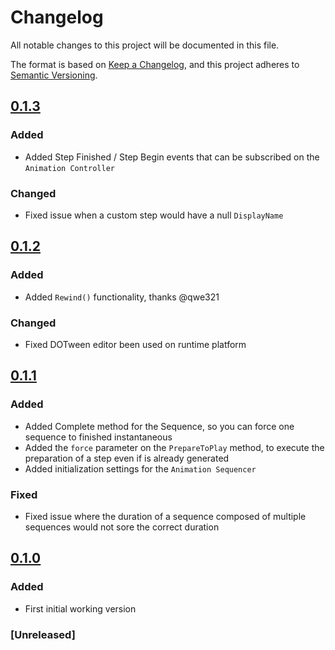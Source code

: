 # Changelog
All notable changes to this project will be documented in this file.

The format is based on [Keep a Changelog](https://keepachangelog.com/en/1.0.0/),
and this project adheres to [Semantic Versioning](https://semver.org/spec/v2.0.0.html).


## [0.1.3]
### Added
- Added Step Finished / Step Begin events that can be subscribed on the `Animation Controller`

### Changed
- Fixed issue when a custom step would have a null `DisplayName`

## [0.1.2]
### Added
- Added `Rewind()` functionality, thanks @qwe321

### Changed
- Fixed DOTween editor been used on runtime platform

## [0.1.1]
### Added 
- Added Complete method for the Sequence, so you can force one sequence to finished instantaneous
- Added the `force` parameter on the `PrepareToPlay` method, to execute the preparation of a step even if is already generated
- Added initialization settings for the `Animation Sequencer`

### Fixed
- Fixed issue where the duration of a sequence composed of multiple sequences would not sore the correct duration

## [0.1.0]
### Added 
- First initial working version

### [Unreleased]


[0.1.3]: https://github.com/brunomikoski/Animation-Sequencer/releases/tag/v0.1.3
[0.1.2]: https://github.com/brunomikoski/Animation-Sequencer/releases/tag/v0.1.2
[0.1.1]: https://github.com/brunomikoski/Animation-Sequencer/releases/tag/v0.1.1
[0.1.0]: https://github.com/brunomikoski/Animation-Sequencer/releases/tag/v0.1.0


